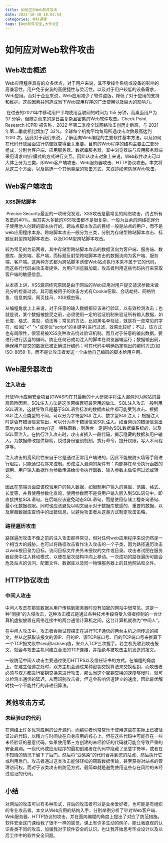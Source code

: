 ```yaml
---
title: 如何应对Web软件攻击
date: 2022-10-30 18:03:54
categories: 本科课程
tags: [Web软件安全,大作业]
---
```


# 如何应对Web软件攻击

## Web攻击概述

​		Web应用程序具有的众多优点，对于用户来说，其不受操作系统或设备的影响的高兼容性，用户免于安装的高便捷性与灵活性，以及对于用户较低的设备需求，Web应用。而对于企业来说，Web应用减少了软件盗版，降低了对于应用的支持和维护。这些因素共同造成当下Web应用程序的广泛使用以及巨大的影响力。

​		在过去的2021年中移动用户平均使用互联网的时间为 155 分钟，而桌面用户为 37 分钟，但随之而来的是日益复杂且密集的Web软件攻击。Check Point Research (CPR) 报告称，2022 年第二季度全球网络攻击创历史新高，与 2021 年第二季度相比增加了 32%。全球每个机构平均每周所遇攻击次数最高达到 1200 次。因此对于我们来说，了解面向Web编程的主要软件基本方法，以及如何在代码开放层面进行防御就变得至关重要。目前的Web程序的结构主要由三部分组成，分别为客户端、应用服务器、数据库服务器，其中浏览器端与应用服务器端采用请求/响应模式的方式进行交互。因此从攻击对象上来说，Web软件攻击可以大体上分为三类，即Web客户端攻击、Web服务器攻击、HTTP协议攻击。本文将从这三个方面，以及挑选一个其他类型的攻击方式，来叙述如何防范Web攻击。

## Web客户端攻击

### XSS跨站脚本

​		Precise Security最近的一项研究发现，XSS攻击是最常见的网络攻击，约占所有攻击的40%。但其实大多数的XSS攻击都不是很复杂，一般为业余的网络犯罪分子使用他人创建的脚本执行的。跨站点脚本攻击的目标一般是站点的用户，而不是web应用程序本身。跨站脚本攻击一般分为三类，分别为存储型跨站脚本攻击、标题反射型跨站脚本攻击、以及DOM型跨站脚本攻击。

​		较为常见的为前两者，其中存储型跨站脚本攻击的数据流向为客户端、服务端、数据库、服务端、客户端，而标题反射型跨站脚本攻击的数据流向为客户端、服务端、客户端。这两种方式都为跨站脚本诱使Web站点执行本来不属于它的代码，而这些行代码由攻击者提供、为用户浏览器加载，攻击者利用这些代码执行来获取客户端的敏感信息。

​		从本质上讲，XSS漏洞终究原因是由于网站的Web应用对用户提交请求参数未做充分的检查过滤。其可能被用于的攻击方式有Cookie窃取、会话劫持、网络钓鱼、信息刺探、网页挂马、XSS蠕虫等。

​		从编程角度上上来说，对于任意的输入数据都应该进行验证，以有效检测攻击；也就是说，某个数据被接受之前，必须使用一定的验证机制来验证所有输入数据，如长度、格式、类型、语法等；常见的方法，比如黑名单验证，就是将一些常见的字符，如(如"<" ">"或类似"script"的关键字)进行过滤，效果比较好；不过，该方式也有局限性，很容易被XSS变种攻击绕过验证机制。而且对于任意的输出数据，要进行进行适当的编码，防止任何已成功注入的脚本在浏览器端运行；数据输出前，确保用户提交的数据已被正确进行编码；可在代码中明确指定输出的编码方式(如ISO-8859-1)，而不是让攻击者发送一个由他自己编码的脚本给用户用。

## Web服务器攻击

### 注入攻击

​		开放Web应用安全项目(OWASP)在其最新的十大研究中将注入漏洞列为网站的最高风险因素。SQL注入方法是这类网络罪犯最常用的做法。SQL注入攻击一般利用SQL语法，这就导致凡是基于SQL语言标准的数据库软件都可能受到攻击。根据SQL注入点类型的不同，可以分为字符型SQL注入、数字型SQL注入； 根据注入时是否有错误信息输出，可以分为基于错误信息SQL注入。如当网页的错误信息出现mysql_fetch_array()这一特殊函数，则后台一定是MySQL数据库系统的，以及SQL盲注入。在执行注入攻击时，攻击者插入一段代码，揭示隐藏的数据和用户输入，为数据修改提供帮助，绕过身份鉴别机制，执行命令，提升权限，写入木马程序等。

​		注入攻击的高风险性来自于它是通过正常用户端进的，因此不能被防火墙等手段进行阻拦，只能通过程序来控制。形成注入漏洞的条件有：内部存在命令执行函数的调用、用户输入数据作为参数传递给命令执行函数、输入参数未做任何过滤或转义。

​		因此在前端页面应该校验用户的输入数据，如限制用户输入的类型、范围、格式、长度等，并且使用参数化查询，使用参数而不是将用户输入嵌入到SQL语句中，即直接拼接SQL语句。在后端应该避免动态SQL语句，而是使用存储工程查询语句、最小化数据权限。同时也应该避免以明文展示对于数据库敏感的、重要的数据，以及屏蔽数据库查询中的出错信息，以避免攻击者从这类方式制定攻击策略。

### 路径遍历攻击

​		路径遍历攻击不像之前的注入攻击那样常见，但对任何web应用程序来说仍然是一个相当大的威胁。也可以将路径攻击看作注入攻击的一个子类，因为路径遍历攻击以web根目录为目标，访问目标文件夹外未授权的文件或目录。攻击者试图在服务器目录中注入移动模式，以便在层次结构中向上移动。一次成功的路径遍历可能会危及站点的访问、配置文件、数据库以及同一物理服务器上的其他网站和文件。

## HTTP协议攻击

### 中间人攻击

​		中间人攻击在那些数据从用户传输到服务器时没有加密的网站中很常见。这是一种“间接”的入侵攻击，这种攻击模式是通过各种技术手段将受入侵者控制的一台计算机虚拟放置在网络连接中的两台通信计算机之间，这台计算机就称为“中间人”。

​		在中间人攻击中，攻击者会尝试窥探正在进行TCP通信的两台主机之间传送的报文，并从之获取该报文的源IP、目的IP、源TCP端口号、目的TCP端口号来推算下一个TCP报文段中seq和ackseq值，来介入TCP三次握手。若主机先收到攻击报文，就会与攻击主机间建立合法的TCP连接，并拒绝与被攻击主机发送的报文。

​		一般防范中间人攻击主要通过使用HTTPS以及信任证书的方式。在编程的角度上，在建立信道之处时，双方主机会通过某种密钥交换算法来交换私钥，而攻击者必须与双方都进行密钥交换来进行攻击，那么当这个密钥交换的速度够慢时，就可以检测出通信的延迟，从而识别攻击者，但这会影响信道建立的速度，因此最优解时找一个不能并行的非递归算法。

## 其他攻击方式

### 未经验证的代码

​		在网络上许多优秀应用的公开源码，而编程者也常常乐于使用这些在实际上已被验证过的代码，以精力与时间放在自身应用的核心上。但在这些代码中可能存在一些未经验证的恶意代码。如果使用第三方创建的未经验证的代码就可能会导致严重的安全漏洞。一段代码或应用程序的最初创建者在代码中隐藏了恶意字符串，或者在不知情的情况下留下了后门。然后将“受感染”的代码合并到您的站点，然后执行它或利用后门。攻击者通过这类攻击能够轻松的窃取数据传输，甚至获得对站点的管理访问权。而对于该类攻击的防范方式，最简单就是避免使用这些存在风险的未经过验证的代码。

## 小结

​		对网站的攻击可以有多种形式，背后的攻击者可以是业余爱好者，也可能是有组织的专业攻击者。本文从Web应用的结构入手，分别举例分析了针对Web客户端、Web服务器、HTTP协议的攻击，并在面向编程的角度上提出了对应了防范措施。软件安全这门课给我了很不一样的感觉，课上有许多生动的例子，能让我直观的认识各类不同的攻击，加强我对于软件安全的认识。也让我开始思考毕业设计以及以后工作中的软件安全问题。

